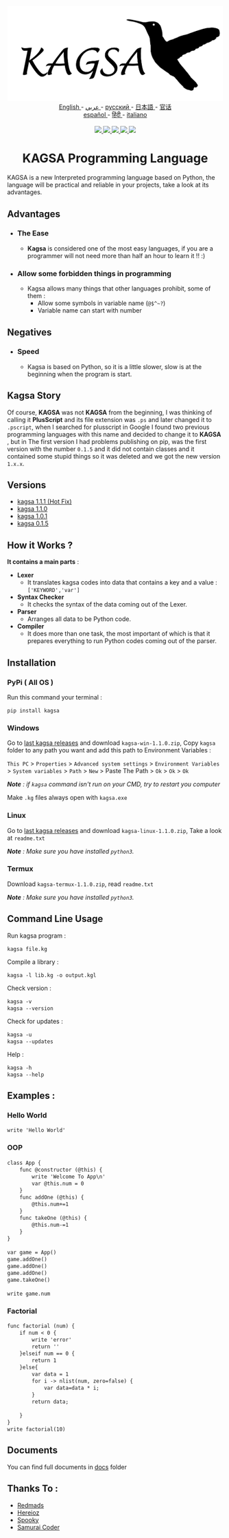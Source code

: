 <p align="center" >
    <br>
    <img src="https://raw.githubusercontent.com/Zaky202/kagsa/main/Logo.png" width="550">
    
<br>    
    
<a href="https://github.com/kagsa/kagsa/blob/main/README.md">
    English
</a>-
<a href="https://github.com/kagsa/kagsa/blob/main/README_AR.md">
    عربي
</a>-
<a href="https://github.com/kagsa/kagsa/blob/main/README_RU.md">
    русский
</a>-
<a href="https://github.com/kagsa/kagsa/blob/main/README_JP.md">
    日本語
</a>-
<a href="https://github.com/kagsa/kagsa/blob/main/README_CH.md">
    官话
</a><br>
<a href="https://github.com/kagsa/kagsa/blob/main/README_SP.md">
    español
</a>-
<a href="https://github.com/kagsa/kagsa/blob/main/README_IN.md">
    हिंदी
</a>-
<a href="https://github.com/kagsa/kagsa/blob/main/README_IT.md">
    italiano
</a><br><br>
    

<a href="https://mit-license.org/" >
    <img src="https://img.shields.io/github/license/kagsa/kagsa">
</a>
<a href="https://github.com/kagsa/kagsa/releases" >
    <img src="https://img.shields.io/github/v/release/kagsa/kagsa">
</a>
<a href="https://pypi.org/project/kagsa">
    <img src="https://img.shields.io/pypi/dm/kagsa">
</a>
<a href="https://www.instagram.com/kagsa.kg">
    <img src="https://img.shields.io/badge/Instagram-Up-blue">
</a>
<a href="https://discord.gg/q6ZmHU6DpM">
    <img src="https://img.shields.io/badge/Discord-Up-green">
</a>

</p>
<h1 align="center" >KAGSA Programming Language</h1>



KAGSA is a new Interpreted programming language based on Python, the language will be practical and reliable in your projects, take a look at its advantages.
## Advantages
- ### The Ease
    - **Kagsa** is considered one of the most easy languages, if you are a programmer will not need more than half an hour to learn it !! :)
- ### Allow some forbidden things in programming
    - Kagsa allows many things that other languages prohibit, some of them :
        - Allow some symbols in variable name (`@$^~?`)
        - Variable name can start with number

## Negatives
- ### Speed
    - Kagsa is based on Python, so it is a little slower, slow is at the beginning when the program is start.

## Kagsa Story
Of course, **KAGSA** was not **KAGSA** from the beginning, I was thinking of calling it **PlusScript** and its file extension was `.ps` and later changed it to `.pscript`, when I searched for plusscript in Google I found two previous programming languages with this name and decided to change it to **KAGSA** , but in The first version I had problems publishing on pip, was the first version with the number `0.1.5` and it did not contain classes and it contained some stupid things so it was deleted and we got the new version `1.x.x`.     

## Versions
- [kagsa 1.1.1 (Hot Fix)](https://github.com/kagsa/kagsa/tree/1.1.1)
- [kagsa 1.1.0](https://github.com/kagsa/kagsa/tree/1.1.0)
- [kagsa 1.0.1](https://github.com/kagsa/kagsa/tree/1.0.1)
- [kagsa 0.1.5](https://github.com/kagsa/kagsa/tree/0.1.5)

## How it Works ?
**It contains a main parts** :
* **Lexer**
    - It translates kagsa codes into data that contains a key and a value : `['KEYWORD','var']`
* **Syntax Checker**
    - It checks the syntax of the data coming out of the Lexer.
* **Parser**
    - Arranges all data to be Python code.
* **Compiler**
    - It does more than one task, the most important of which is that it prepares everything to run Python codes coming out of the parser.

## Installation
### PyPi ( All OS )
Run this command your terminal :
```
pip install kagsa
```
### Windows

Go to [last kagsa releases](https://github.com/kagsa/kagsa/releases) and download `kagsa-win-1.1.0.zip`, Copy `kagsa` folder to any path you want and add this path to Environment Variables :

`This PC` > `Properties` > `Advanced system settings` > `Environment Variables` > `System variables` > `Path` > `New` > Paste The Path > `Ok` > `Ok` > `Ok`

_**Note** : if `kagsa` command isn't run on your CMD, try to restart you computer_

Make `.kg` files always open with `kagsa.exe`

### Linux
Go to [last kagsa releases](https://github.com/kagsa/kagsa/releases) and download `kagsa-linux-1.1.0.zip`, Take a look at `readme.txt`

_**Note** : Make sure you have installed `python3`._

### Termux
Download `kagsa-termux-1.1.0.zip`, read `readme.txt`

_**Note** : Make sure you have installed `python3`._

## Command Line Usage
Run kagsa program :
```
kagsa file.kg
```
Compile a library :
```
kagsa -l lib.kg -o output.kgl
```
Check version :
```
kagsa -v
kagsa --version
```
Check for updates :
```
kagsa -u
kagsa --updates
```
Help :
```
kagsa -h
kagsa --help
```

## Examples :
### Hello World
```
write 'Hello World'
```
### OOP
```
class App {
    func @constructor (@this) {
        write 'Welcome To App\n'
        var @this.num = 0
    }
    func addOne (@this) {
        @this.num+=1
    }
    func takeOne (@this) {
        @this.num-=1
    }
}

var game = App()
game.addOne()
game.addOne()
game.addOne()
game.takeOne()

write game.num
```
### Factorial
```
func factorial (num) {
    if num < 0 {
        write 'error'
        return ''
    }elseif num == 0 {
        return 1
    }else{
        var data = 1
        for i -> nlist(num, zero=false) {
            var data=data * i;
        }
        return data;
        
    }
}
write factorial(10)
```
## Documents
You can find full documents in [docs](https://github.com/kagsa/kagsa/blob/main/docs/README.md) folder
## Thanks To :
- [Redmads](https://github.com/RedMads/)
- [Hereioz](https://github.com/hereioz/)
- [Spooky](https://github.com/SpookySec/)
- [Samurai Coder](https://github.com/coder-samurai/)
